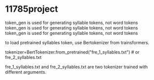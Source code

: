 # 11785project

token_gen is used for generating syllable tokens, not word tokens
token_gen is used for generating syllable tokens, not word tokens
token_gen is used for generating syllable tokens, not word tokens

to load pretrained syllables token, use Bertokenizer from trainsformers.

tokenizer=BertTokenizer.from_pretrained("fre_1_syllables.txt") # or fre_2_syllables.txt

fre_1_syllables.txt and fre_2_syllables.txt are two tokenizer trained with different arguments. 
